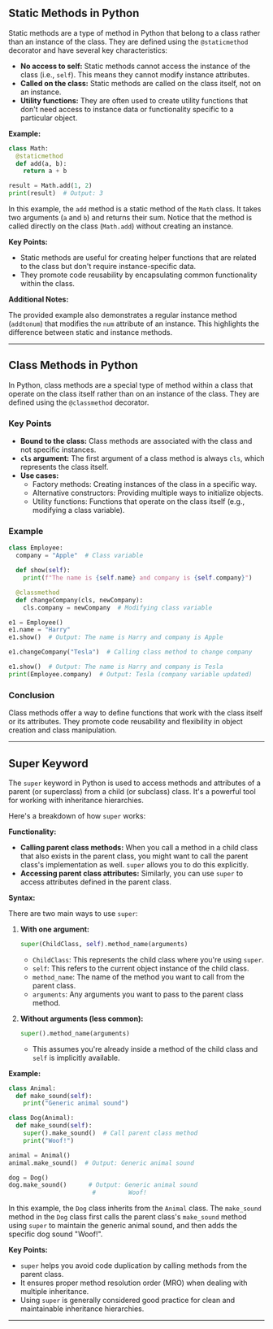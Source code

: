 ## Static Methods in Python

Static methods are a type of method in Python that belong to a class rather than an instance of the class. They are defined using the `@staticmethod` decorator and have several key characteristics:

* **No access to self:** Static methods cannot access the instance of the class (i.e., `self`). This means they cannot modify instance attributes.
* **Called on the class:** Static methods are called on the class itself, not on an instance.
* **Utility functions:** They are often used to create utility functions that don't need access to instance data or functionality specific to a particular object.

**Example:**

```python
class Math:
  @staticmethod
  def add(a, b):
    return a + b

result = Math.add(1, 2)
print(result)  # Output: 3
```

In this example, the `add` method is a static method of the `Math` class. It takes two arguments (`a` and `b`) and returns their sum. Notice that the method is called directly on the class (`Math.add`) without creating an instance.

**Key Points:**

* Static methods are useful for creating helper functions that are related to the class but don't require instance-specific data.
* They promote code reusability by encapsulating common functionality within the class.

**Additional Notes:**

The provided example also demonstrates a regular instance method (`addtonum`) that modifies the `num` attribute of an instance. This highlights the difference between static and instance methods.

---

## Class Methods in Python

In Python, class methods are a special type of method within a class that operate on the class itself rather than on an instance of the class. They are defined using the `@classmethod` decorator.

### Key Points

* **Bound to the class:** Class methods are associated with the class and not specific instances.
* **`cls` argument:** The first argument of a class method is always `cls`, which represents the class itself.
* **Use cases:**
    * Factory methods: Creating instances of the class in a specific way.
    * Alternative constructors: Providing multiple ways to initialize objects.
    * Utility functions: Functions that operate on the class itself (e.g., modifying a class variable).

### Example

```python
class Employee:
  company = "Apple"  # Class variable

  def show(self):
    print(f"The name is {self.name} and company is {self.company}")

  @classmethod
  def changeCompany(cls, newCompany):
    cls.company = newCompany  # Modifying class variable

e1 = Employee()
e1.name = "Harry"
e1.show()  # Output: The name is Harry and company is Apple

e1.changeCompany("Tesla")  # Calling class method to change company

e1.show()  # Output: The name is Harry and company is Tesla
print(Employee.company)  # Output: Tesla (company variable updated)
```

### Conclusion

Class methods offer a way to define functions that work with the class itself or its attributes. They promote code reusability and flexibility in object creation and class manipulation.

---
## Super Keyword

The `super` keyword in Python is used to access methods and attributes of a parent (or superclass) from a child (or subclass) class. It's a powerful tool for working with inheritance hierarchies.

Here's a breakdown of how `super` works:

**Functionality:**

* **Calling parent class methods:** When you call a method in a child class that also exists in the parent class, you might want to call the parent class's implementation as well. `super` allows you to do this explicitly.
* **Accessing parent class attributes:** Similarly, you can use `super` to access attributes defined in the parent class.

**Syntax:**

There are two main ways to use `super`:

1. **With one argument:**

   ```python
   super(ChildClass, self).method_name(arguments)
   ```

   - `ChildClass`: This represents the child class where you're using `super`.
   - `self`: This refers to the current object instance of the child class.
   - `method_name`: The name of the method you want to call from the parent class.
   - `arguments`: Any arguments you want to pass to the parent class method.

2. **Without arguments (less common):**

   ```python
   super().method_name(arguments)
   ```

   - This assumes you're already inside a method of the child class and `self` is implicitly available.

**Example:**

```python
class Animal:
  def make_sound(self):
    print("Generic animal sound")

class Dog(Animal):
  def make_sound(self):
    super().make_sound()  # Call parent class method
    print("Woof!")

animal = Animal()
animal.make_sound()  # Output: Generic animal sound

dog = Dog()
dog.make_sound()      # Output: Generic animal sound
                       #         Woof!
```

In this example, the `Dog` class inherits from the `Animal` class. The `make_sound` method in the `Dog` class first calls the parent class's `make_sound` method using `super` to maintain the generic animal sound, and then adds the specific dog sound "Woof!".

**Key Points:**

* `super` helps you avoid code duplication by calling methods from the parent class.
* It ensures proper method resolution order (MRO) when dealing with multiple inheritance.
* Using `super` is generally considered good practice for clean and maintainable inheritance hierarchies.
---
